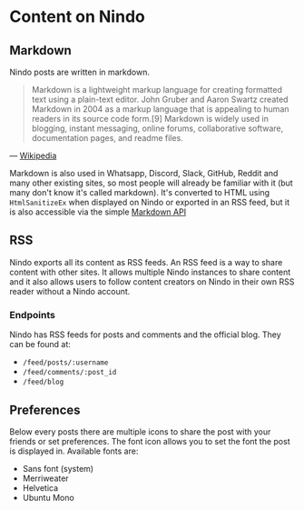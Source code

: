 # Content on Nindo

## Markdown

Nindo posts are written in markdown.

> Markdown is a lightweight markup language for creating formatted text using a plain-text editor. John Gruber and Aaron Swartz created Markdown in 2004 as a markup language that is appealing to human readers in its source code form.[9] Markdown is widely used in blogging, instant messaging, online forums, collaborative software, documentation pages, and readme files.

— [Wikipedia](https://en.wikipedia.org/wiki/Markdown)

Markdown is also used in Whatsapp, Discord, Slack, GitHub, Reddit and many other existing sites, so most people will already be familiar with it (but many don't know it's called markdown). It's converted to HTML using `HtmlSanitizeEx` when displayed on Nindo or exported in an RSS feed, but it is also accessible via the simple [Markdown API](markdown-api.md)

## RSS

Nindo exports all its content as RSS feeds. An RSS feed is a way to share content with other sites. It allows multiple Nindo instances to share content and it also allows users to follow content creators on Nindo in their own RSS reader without a Nindo account.

### Endpoints

Nindo has RSS feeds for posts and comments and the official blog. They can be found at:

- `/feed/posts/:username`
- `/feed/comments/:post_id`
- `/feed/blog`

## Preferences

Below every posts there are multiple icons to share the post with your friends or set preferences. The font icon allows you to set the font the post is displayed in. Available fonts are:

- Sans font (system)
- Merriweater
- Helvetica
- Ubuntu Mono
